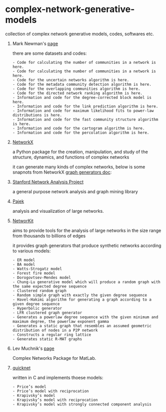 # complex-network-generative-models
collection of complex network generative models, codes, softwares etc.

1.  Mark Newman's [page](http://www-personal.umich.edu/~mejn/)

    there are some datasets and codes:

        - Code for calculating the number of communities in a network is here.
        - Code for calculating the number of communities in a network is here.
        - Code for the uncertain networks algorithm is here.
        - Code for the metadata community detection algorithm is here.
        - Code for the overlapping communities algorithm is here.
        - Code for the directed network ranking algorithm is here.
        - Information and code for the degree-corrected block model is here.
        - Information and code for the link prediction algorithm is here.
        - Information and code for maximum likelihood fits to power-law distributions is here.
        - Information and code for the fast community structure algorithm is here.
        - Information and code for the cartogram algorithm is here.
        - Information and code for the percolation algorithm is here. 

1.  [NetworkX](https://networkx.github.io/documentation/latest/index.html)
    
    a Python package for the creation, manipulation, and study of the structure, dynamics, and functions of complex networks
    
    it can generate many kinds of complex networks, below is some snapnots from NetworkX [graph generators doc](https://networkx.github.io/documentation/latest/reference/generators.html):
    
    
    
    

1.  [Stanford Network Analysis Project](http://snap.stanford.edu/)
    
    a general purpose network analysis and graph mining library
    
1.  [Pajek](http://mrvar.fdv.uni-lj.si/pajek/)
 
    analysis and visualization of large networks. 
    
1.  [NetworKit](https://networkit.iti.kit.edu/index.html)
    
    aims to provide tools for the analysis of large networks in the size range from thousands to billions of edges
    
    it provides graph generators that produce synthetic networks according to various models:
    
        - ER model
        - BA model
        - Watts-Strogatz model
        - Forest fire model
        - Dorogovtsev-Mendes model
        - Chung-Lu generative model which will produce a random graph with the same expected degree sequence
        - Clustered random graph
        - Random simple graph with exactly the given degree sequence
        - Havel-Hakimi algorithm for generating a graph according to a given degree sequence
        - Hyperbolic generator
        - LFR clustered graph generator
        - Generates a powerlaw degree sequence with the given minimum and maximum degree, the powerlaw exponent gamma
        - Generates a static graph that resembles an assumed geometric distribution of nodes in a P2P network 
        - Constructs a regular ring lattice
        - Generates static R-MAT graphs
        
    
1.  Lev Muchnik's [page](http://www.levmuchnik.net/index.html)

    Complex Networks Package for MatLab.

1.  [quicknet](https://github.com/jcatw/quicknet)

    written in C and implements thoese models:
    
        - Price’s model
        - Price’s model with reciprocation
        - Krapivsky’s model
        - Krapivsky’s model with reciprocation
        - Krapivsky’s model with strongly connected component analysis

